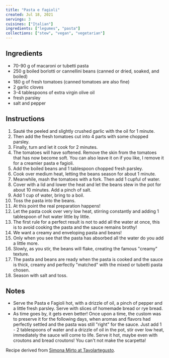 ```yaml
---
title: "Pasta e fagioli"
created: Jul 18, 2021
servings: 3
cuisines: ["Italian"]
ingredients: ["legumes", "pasta"]
collections: ["stew", "vegan", "vegetarian"]
---
```


## Ingredients

- 70-90 g of macaroni or tubetti pasta
- 250 g boiled borlotti or cannellini beans (canned or dried, soaked, and boiled)
- 180 g of fresh tomatoes (canned tomatoes are also fine)
- 2 garlic cloves
- 3-4 tablespoons of extra virgin olive oil
- fresh parsley
- salt and pepper

## Instructions

1. Sauté the peeled and slightly crushed garlic with the oil for 1 minute.
2. Then add the fresh tomatoes cut into 4 parts with some chopped parsley.
3. Finally, turn and let it cook for 2 minutes.
4. The tomatoes will have softened. Remove the skin from the tomatoes that has now become soft. You can also leave it on if you like, I remove it for a creamier pasta e fagioli.
5. Add the boiled beans and 1 tablespoon chopped fresh parsley.
6. Cook over medium heat, letting the beans season for about 1 minute.
7. Meanwhile, mash the tomatoes with a fork. Then add 1 cupful of water.
8. Cover with a lid and lower the heat and let the beans stew in the pot for about 10 minutes. Add a pinch of salt.
9. Add 1 cup of water, bring to a boil.
10. Toss the pasta into the beans.
11. At this point the real preparation happens!
12. Let the pasta cook over very low heat, stirring constantly and adding 1 tablespoon of hot water little by little.
13. The first rule for a perfect result is not to add all the water at once, this is to avoid cooking the pasta and the sauce remains brothy!
14. We want a creamy and enveloping pasta and beans!
15. Only when you see that the pasta has absorbed all the water do you add a little more.
16. Slowly, as you stir, the beans will flake, creating the famous "creamy" texture.
17. The pasta and beans are ready when the pasta is cooked and the sauce is thick, creamy and perfectly "matched" with the mixed or tubetti pasta chosen.
18. Season with salt and toss.

## Notes

- Serve the Pasta e Fagioli hot, with a drizzle of oil, a pinch of pepper and a little fresh parsley. Serve with slices of homemade bread or rye bread.
- As time goes by, it gets even better! Once upon a time, the custom was to preserve it for the following days, when aromas and flavors had perfectly settled and the pasta was still "right" for the sauce. Just add 1 - 2 tablespoons of water and a drizzle of oil in the pot, stir over low heat, immediately the sauce will come to life. Serve it hot, maybe even with croutons and bread croutons! You can't not make the scarpetta!

Recipe derived from [Simona Mirto at Tavolartegusto](https://www.tavolartegusto.it/ricetta/pasta-e-fagioli-la-ricetta-originale-napoletana/).
